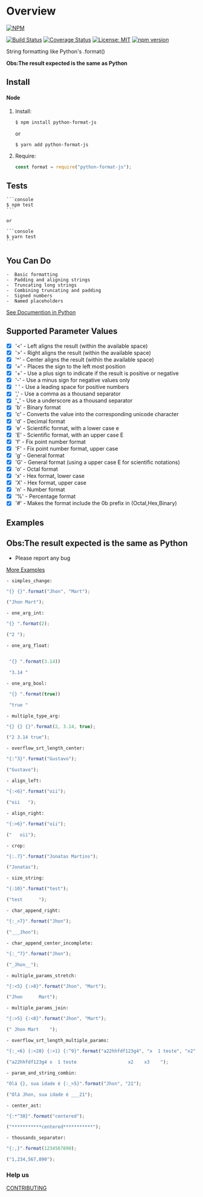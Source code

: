 # Overview

[![NPM](https://nodei.co/npm/python-format-js.png?downloads=true&downloadRank=true&stars=true)](https://nodei.co/npm/python-format-js/)

[![Build Status](https://travis-ci.org/jhonmart/python-format-js.svg?branch=master)](https://travis-ci.org/jhonmart/python-format-js) [![Coverage Status](https://coveralls.io/repos/github/jhonmart/python-format-js/badge.svg)](https://coveralls.io/github/jhonmart/python-format-js) [![License: MIT](https://img.shields.io/badge/License-MIT-green.svg)](https://opensource.org/licenses/MIT) [![npm version](https://badge.fury.io/js/python-format-js.svg)](https://badge.fury.io/js/python-format-js)

String formatting like Python's .format()

**Obs:The result expected is the same as Python**

## Install

#### Node

1.  Install:


    ```console
    $ npm install python-format-js
    ```

    or

    ```console
    $ yarn add python-format-js
    ```

2.  Require:

    ```javascript
    const format = require("python-format-js");
    ```

## Tests

    ```console
    $ npm test
    ```

    or

    ```console
    $ yarn test
    ```

## You Can Do

    -  Basic formatting
    -  Padding and aligning strings
    -  Truncating long strings
    -  Combining truncating and padding
    -  Signed numbers
    -  Named placeholders

[See Documention in Python](https://pyformat.info/)

## Supported Parameter Values

- [x] '<' - Left aligns the result (within the available space)
- [x] '>' - Right aligns the result (within the available space)
- [x] '^' - Center aligns the result (within the available space)
- [x] '=' - Places the sign to the left most position
- [x] '+' - Use a plus sign to indicate if the result is positive or negative
- [x] '-' - Use a minus sign for negative values only
- [x] ' ' - Use a leading space for positive numbers
- [x] ',' - Use a comma as a thousand separator
- [x] '\_' - Use a underscore as a thousand separator
- [x] 'b' - Binary format
- [x] 'c' - Converts the value into the corresponding unicode character
- [x] 'd' - Decimal format
- [x] 'e' - Scientific format, with a lower case e
- [x] 'E' - Scientific format, with an upper case E
- [x] 'f' - Fix point number format
- [x] 'F' - Fix point number format, upper case
- [x] 'g' - General format
- [x] 'G' - General format (using a upper case E for scientific notations)
- [x] 'o' - Octal format
- [x] 'x' - Hex format, lower case
- [x] 'X' - Hex format, upper case
- [x] 'n' - Number format
- [x] '%' - Percentage format
- [x] '#' - Makes the format include the 0b prefix in (Octal,Hex,Binary)

## Examples

## **Obs:The result expected is the same as Python**

- Please report any bug

[More Examples](./Examples.md)

    - simples_change:

```javascript
"{} {}".format("Jhon", "Mart");

("Jhon Mart");
```

    - one_arg_int:

```javascript
"{} ".format(2);

("2 ");
```

    - one_arg_float:

```javascript

 "{} ".format(3.14))

 "3.14 "
```

    - one_arg_bool:

```javascript
 "{} ".format(true))

 "true "
```

    - multiple_type_arg:

```javascript
"{} {} {}".format(2, 3.14, true);

("2 3.14 true");
```

    - overflow_srt_length_center:

```javascript
"{:^3}".format("Gustavo");

("Gustavo");
```

    - align_left:

```javascript
"{:<6}".format("oii");

("oii   ");
```

    - align_right:

```javascript
"{:>6}".format("oii");

("   oii");
```

    - crop:

```javascript
"{:.7}".format("Jonatas Martins");

("Jonatas");
```

    - size_string:

```javascript
"{:10}".format("test");

("test      ");
```

    - char_append_right:

```javascript
"{:_>7}".format("Jhon");

("___Jhon");
```

    - char_append_center_incomplete:

```javascript
"{:_^7}".format("Jhon");

("_Jhon__");
```

    - multiple_params_stretch:

```javascript
"{:<5} {:>8}".format("Jhon", "Mart");

("Jhon      Mart");
```

    - multiple_params_join:

```javascript
"{:>5} {:<8}".format("Jhon", "Mart");

(" Jhon Mart    ");
```

    - overflow_srt_length_multiple_params:

```javascript
"{:_<6} {:<28} {:>1} {:^9}".format("a22hhfdf123g4", "x  1 teste", "x2", "x3");

("a22hhfdf123g4 x  1 teste                   x2    x3    ");
```

    - param_and_string_combin:

```javascript
"Olá {}, sua idade é {:_>5}".format("Jhon", "21");

("Olá Jhon, sua idade é ___21");
```

    - center_ast:

```javascript
"{:*^30}".format("centered");

("***********centered***********");
```

    - thousands_separator:

```javascript
"{:,}".format(1234567890);

("1,234,567,890");
```

### Help us

[CONTRIBUTING](./CONTRIBUTING.md)
